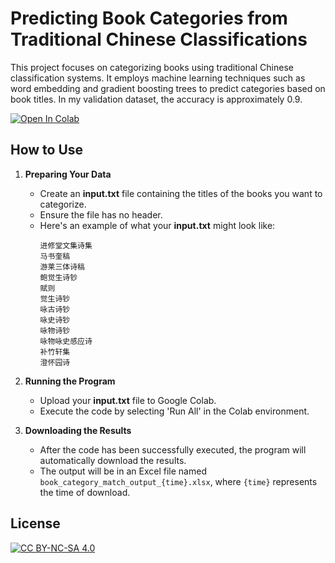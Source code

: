 
# Predicting Book Categories from Traditional Chinese Classifications

This project focuses on categorizing books using traditional Chinese classification systems. It employs machine learning techniques such as word embedding and gradient boosting trees to predict categories based on book titles. In my validation dataset, the accuracy is approximately 0.9.

[![Open In Colab](https://colab.research.google.com/assets/colab-badge.svg)](https://colab.research.google.com/drive/134YHNsURB2FlYXftUM8RtyFHWSe-07oX?usp=sharing)



## How to Use

1. **Preparing Your Data**
   - Create an **input.txt** file containing the titles of the books you want to categorize. 
   - Ensure the file has no header. 
   - Here's an example of what your **input.txt** might look like:
     ```
     进修堂文集诗集
     马书奎稿
     游莱三体诗稿
     鲍觉生诗钞
     赋则
     觉生诗钞
     咏古诗钞
     咏史诗钞
     咏物诗钞
     咏物咏史感应诗
     补竹轩集
     澄怀园诗
     ```

2. **Running the Program**
   - Upload your **input.txt** file to Google Colab.
   - Execute the code by selecting 'Run All' in the Colab environment.

3. **Downloading the Results**
   - After the code has been successfully executed, the program will automatically download the results.
   - The output will be in an Excel file named `book_category_match_output_{time}.xlsx`, where `{time}` represents the time of download.



## License

[![CC BY-NC-SA 4.0][cc-by-nc-sa-image]][cc-by-nc-sa-link]

[cc-by-nc-sa-image]: https://mirrors.creativecommons.org/presskit/buttons/88x31/svg/by-nc-sa.svg
[cc-by-nc-sa-link]: https://creativecommons.org/licenses/by-nc-sa/4.0/


